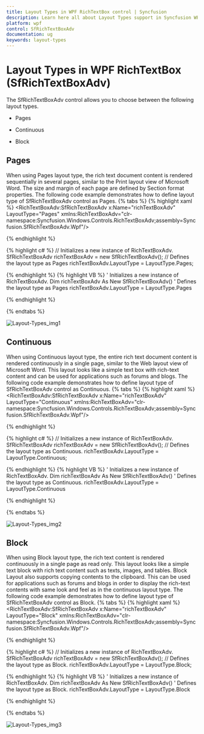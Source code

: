 ```yaml
---
title: Layout Types in WPF RichTextBox control | Syncfusion
description: Learn here all about Layout Types support in Syncfusion WPF RichTextBox (SfRichTextBoxAdv) control and more.
platform: wpf
control: SfRichTextBoxAdv
documentation: ug
keywords: layout-types
---
```

# Layout Types in WPF RichTextBox (SfRichTextBoxAdv)

The SfRichTextBoxAdv control allows you to choose between the following layout types.

* Pages

* Continuous

* Block


## Pages

When using Pages layout type, the rich text document content is rendered sequentially in several pages, similar to the Print layout view of Microsoft Word. The size and margin of each page are defined by Section format properties. 
The following code example demonstrates how to define layout type of SfRichTextBoxAdv control as Pages.
{% tabs %}
{% highlight xaml %}
<RichTextBoxAdv:SfRichTextBoxAdv x:Name="richTextBoxAdv" LayoutType="Pages"  xmlns:RichTextBoxAdv="clr-namespace:Syncfusion.Windows.Controls.RichTextBoxAdv;assembly=Syncfusion.SfRichTextBoxAdv.Wpf"/>

{% endhighlight %}

{% highlight c# %}
// Initializes a new instance of RichTextBoxAdv.
SfRichTextBoxAdv richTextBoxAdv = new SfRichTextBoxAdv();
// Defines the layout type as Pages
richTextBoxAdv.LayoutType = LayoutType.Pages;

{% endhighlight %}
{% highlight VB %}
' Initializes a new instance of RichTextBoxAdv.
Dim richTextBoxAdv As New SfRichTextBoxAdv()
' Defines the layout type as Pages
richTextBoxAdv.LayoutType = LayoutType.Pages


{% endhighlight %}

{% endtabs %}

![Layout-Types_img1](Layout-Types_images/Layout-Types_img1.jpeg)

## Continuous

When using Continuous layout type, the entire rich text document content is rendered continuously in a single page, similar to the Web layout view of Microsoft Word. This layout looks like a simple text box with rich-text content and can be used for applications such as forums and blogs.
The following code example demonstrates how to define layout type of SfRichTextBoxAdv control as Continuous.
{% tabs %}
{% highlight xaml %}
<RichTextBoxAdv:SfRichTextBoxAdv x:Name="richTextBoxAdv" LayoutType="Continuous"  xmlns:RichTextBoxAdv="clr-namespace:Syncfusion.Windows.Controls.RichTextBoxAdv;assembly=Syncfusion.SfRichTextBoxAdv.Wpf"/>

{% endhighlight %}

{% highlight c# %}
// Initializes a new instance of RichTextBoxAdv.
SfRichTextBoxAdv richTextBoxAdv = new SfRichTextBoxAdv();
// Defines the layout type as Continuous.
richTextBoxAdv.LayoutType = LayoutType.Continuous;

{% endhighlight %}
{% highlight VB %}
' Initializes a new instance of RichTextBoxAdv.
Dim richTextBoxAdv As New SfRichTextBoxAdv()
' Defines the layout type as Continuous.
richTextBoxAdv.LayoutType = LayoutType.Continuous


{% endhighlight %}

{% endtabs %}

![Layout-Types_img2](Layout-Types_images/Layout-Types_img2.jpeg)

## Block

When using Block layout type, the rich text content is rendered continuously in a single page as read only. This layout looks like a simple text block with rich text content such as texts, images, and tables. Block Layout also supports copying contents to the clipboard. This can be used for applications such as forums and blogs in order to display the rich-text contents with same look and feel as in the continuous layout type.
The following code example demonstrates how to define layout type of SfRichTextBoxAdv control as Block.
{% tabs %}
{% highlight xaml %}
<RichTextBoxAdv:SfRichTextBoxAdv x:Name="richTextBoxAdv" LayoutType="Block"  xmlns:RichTextBoxAdv="clr-namespace:Syncfusion.Windows.Controls.RichTextBoxAdv;assembly=Syncfusion.SfRichTextBoxAdv.Wpf"/>

{% endhighlight %}

{% highlight c# %}
// Initializes a new instance of RichTextBoxAdv.
SfRichTextBoxAdv richTextBoxAdv = new SfRichTextBoxAdv();
// Defines the layout type as Block.
richTextBoxAdv.LayoutType = LayoutType.Block;

{% endhighlight %}
{% highlight VB %}
' Initializes a new instance of RichTextBoxAdv.
Dim richTextBoxAdv As New SfRichTextBoxAdv()
' Defines the layout type as Block.
richTextBoxAdv.LayoutType = LayoutType.Block


{% endhighlight %}

{% endtabs %}

![Layout-Types_img3](Layout-Types_images/Layout-Types_img3.jpeg)

